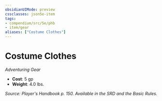 ```yaml
---
obsidianUIMode: preview
cssclasses: json5e-item
tags:
- compendium/src/5e/phb
- item/gear
aliases: ["Costume Clothes"]
---
```

# Costume Clothes
*Adventuring Gear*  

- **Cost**: 5 gp
- **Weight**: 4.0 lbs.

*Source: Player's Handbook p. 150. Available in the SRD and the Basic Rules.*
